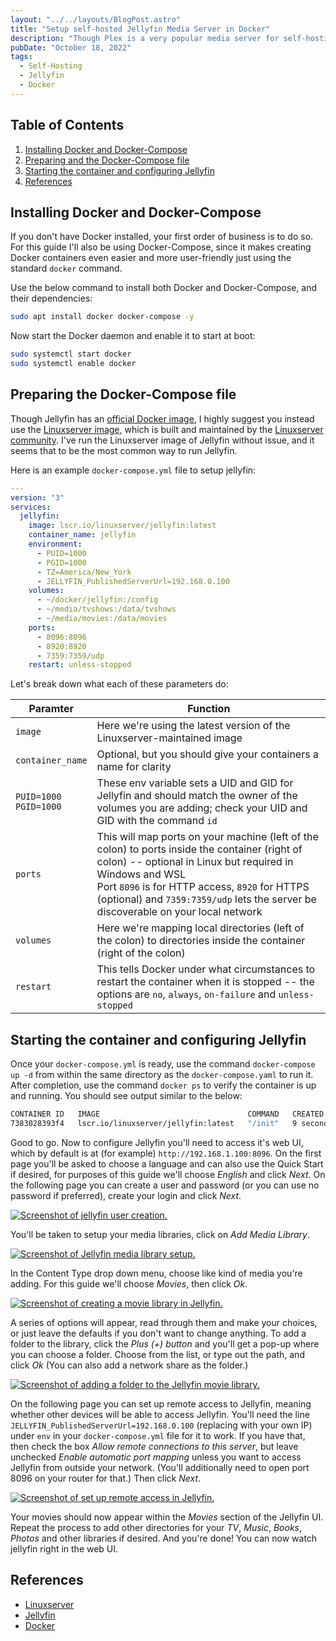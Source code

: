 ```yaml
---
layout: "../../layouts/BlogPost.astro"
title: "Setup self-hosted Jellyfin Media Server in Docker"
description: "Though Plex is a very popular media server for self-hosting, some open source enthusiasts prefer to use an alternative since Plex Media Server is not open source. A nice, simpler and admittedly less pretty alternative is Jellyfin. This guide will show you how to run it in Docker container."
pubDate: "October 18, 2022"
tags:
  - Self-Hosting
  - Jellyfin
  - Docker
---
```


## Table of Contents

1. [Installing Docker and Docker-Compose](#install)
2. [Preparing and the Docker-Compose file](#compose)
3. [Starting the container and configuring Jellyfin](#config)
4. [References](#ref)

<div id='install'/>

## Installing Docker and Docker-Compose

If you don't have Docker installed, your first order of business is to do so. For this guide I'll also be using Docker-Compose, since it makes creating Docker containers even easier and more user-friendly just using the standard `docker` command.

Use the below command to install both Docker and Docker-Compose, and their dependencies:

```bash
sudo apt install docker docker-compose -y
```

Now start the Docker daemon and enable it to start at boot:

```bash
sudo systemctl start docker
sudo systemctl enable docker
```

<div id='compose'/>

## Preparing the Docker-Compose file

Though Jellyfin has an <a href="https://hub.docker.com/r/jellyfin/jellyfin" target="_blank">official Docker image</a>, I highly suggest you instead use the <a href="https://hub.docker.com/r/linuxserver/jellyfin" target="_blank">Linuxserver image</a>, which is built and maintained by the <a href="https://www.linuxserver.io" target="_blank">Linuxserver community</a>. I've run the Linuxserver image of Jellyfin without issue, and it seems that to be the most common way to run Jellyfin.

Here is an example `docker-compose.yml` file to setup jellyfin:

```yaml
---
version: "3"
services:
  jellyfin:
    image: lscr.io/linuxserver/jellyfin:latest
    container_name: jellyfin
    environment:
      - PUID=1000
      - PGID=1000
      - TZ=America/New_York
      - JELLYFIN_PublishedServerUrl=192.168.0.100
    volumes:
      - ~/docker/jellyfin:/config
      - ~/media/tvshows:/data/tvshows
      - ~/media/movies:/data/movies
    ports:
      - 8096:8096
      - 8920:8920
      - 7359:7359/udp
    restart: unless-stopped
```

Let's break down what each of these parameters do:

| Paramter                   | Function                                                                                                                                                                                                                                                                                             |
| -------------------------- | ---------------------------------------------------------------------------------------------------------------------------------------------------------------------------------------------------------------------------------------------------------------------------------------------------- |
| `image`                    | Here we're using the latest version of the Linuxserver-maintained image                                                                                                                                                                                                                              |
| `container_name`           | Optional, but you should give your containers a name for clarity                                                                                                                                                                                                                                     |
| `PUID=1000`<br>`PGID=1000` | These env variable sets a UID and GID for Jellyfin and should match the owner of the volumes you are adding; check your UID and GID with the command `id`                                                                                                                                            |
| `ports`                    | This will map ports on your machine (left of the colon) to ports inside the container (right of colon) -- optional in Linux but required in Windows and WSL<br>Port `8096` is for HTTP access, `8920` for HTTPS (optional) and `7359:7359/udp` lets the server be discoverable on your local network |
| `volumes`                  | Here we're mapping local directories (left of the colon) to directories inside the container (right of the colon)                                                                                                                                                                                    |
| `restart`                  | This tells Docker under what circumstances to restart the container when it is stopped -- the options are `no`, `always`, `on-failure` and `unless-stopped`                                                                                                                                          |

<div id='config'/>

## Starting the container and configuring Jellyfin

Once your `docker-compose.yml` is ready, use the command `docker-compose up -d` from within the same directory as the `docker-compose.yaml` to run it. After completion, use the command `docker ps` to verify the container is up and running. You should see output similar to the below:

```bash
CONTAINER ID   IMAGE                                 COMMAND   CREATED         STATUS         PORTS                                                                   NAMES
7383028393f4   lscr.io/linuxserver/jellyfin:latest   "/init"   9 seconds ago   Up 7 seconds   0.0.0.0:8096->8096/tcp, 0.0.0.0:8920->8920/tcp, 0.0.0.0:359->7359/udp   jellyfin
```

Good to go. Now to configure Jellyfin you'll need to access it's web UI, which by default is at (for example) `http://192.168.1.100:8096`. On the first page you'll be asked to choose a language and can also use the Quick Start if desired, for purposes of this guide we'll choose _English_ and click _Next_. On the following page you can create a user and password (or you can use no password if preferred), create your login and click _Next_.

<a href="/img/jellyfin1.png" target="_blank"><img src="/img/jellyfin1.png" alt="Screenshot of jellyfin user creation." /></a>

You'll be taken to setup your media libraries, click on _Add Media Library_.

<a href="/img/jellyfin2.png" target="_blank"><img src="/img/jellyfin2.png" alt="Screenshot of Jellyfin media library setup." /></a>

In the Content Type drop down menu, choose like kind of media you're adding. For this guide we'll choose _Movies_, then click _Ok_.

<a href="/img/jellyfin3.png" target="_blank"><img src="/img/jellyfin3.png" alt="Screenshot of creating a movie library in Jellyfin." /></a>

A series of options will appear, read through them and make your choices, or just leave the defaults if you don't want to change anything. To add a folder to the library, click the _Plus (+) button_ and you'll get a pop-up where you can choose a folder. Choose from the list, or type out the path, and click _Ok_ (You can also add a network share as the folder.)

<a href="/img/jellyfin4.png" target="_blank"><img src="/img/jellyfin4.png" alt="Screenshot of adding a folder to the Jellyfin movie library." /></a>

On the following page you can set up remote access to Jellyfin, meaning whether other devices will be able to access Jellyfin. You'll need the line `JELLYFIN_PublishedServerUrl=192.168.0.100` (replacing with your own IP) under `env` in your `docker-compose.yml` file for it to work. If you have that, then check the box _Allow remote connections to this server_, but leave unchecked _Enable automatic port mapping_ unless you want to access Jellyfin from outside your network. (You'll additionally need to open port 8096 on your router for that.) Then click _Next_.

<a href="/img/jellyfin5.png" target="_blank"><img src="/img/jellyfin5.png" alt="Screenshot of set up remote access in Jellyfin." /></a>

Your movies should now appear within the _Movies_ section of the Jellyfin UI. Repeat the process to add other directories for your _TV_, _Music_, _Books_, _Photos_ and other libraries if desired. And you're done! You can now watch jellyfin right in the web UI.

<div id='ref'/>

## References

- <a href="https://linuxserver.io" target="_blank">Linuxserver</a>
- <a href="https://jellyfin.org" target="_blank">Jellyfin</a>
- <a href="https://docker.com" target="_blank">Docker</a>
